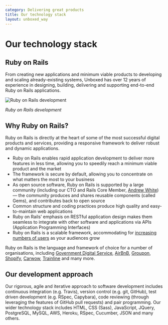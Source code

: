 ```yaml
---
category: Delivering great products
title: Our technology stack
layout: unboxed_way
---
```


# Our technology stack

## Ruby on Rails

From creating new applications and minimum viable products to developing and scaling already-existing systems, Unboxed has over 12 years of experience in designing, building, delivering and supporting end-to-end Ruby on Rails applications.

![Ruby on Rails development](https://s3-eu-west-1.amazonaws.com/unboxed-web-image-uploader/0bdc52ae3701e8c7c7226f071b81a81c.png)

*Ruby on Rails development*

## Why Ruby on Rails?

Ruby on Rails is directly at the heart of some of the most successful digital products and services, providing a responsive framework to deliver robust and dynamic applications.

* Ruby on Rails enables rapid application development to deliver more features in less time, allowing you to speedily reach a minimum viable product and the market
* The framework is secure by default, allowing you to concentrate on what matters the most to your business
* As open source software, Ruby on Rails is supported by a large community (including our CTO and Rails Core Member, [Andrew White](https://unboxed.co/people/#andrew-white)) — the community produces and shares reusable components (called Gems), and contributes back to open source
* Common structure and coding practices produce high quality and easy-to-maintain web applications
* Ruby on Rails’ emphasis on RESTful application design makes them seamless to integrate with other software and applications via APIs (Application Programming Interfaces)
* Ruby on Rails is a scalable framework, accommodating for [increasing numbers of users](http://unboxed.co/blog/scaling-rails-through-650-million-requests-in-5-days-the-donald-trump-state-visit-petition/) as your audiences grow

Ruby on Rails is the language and framework of choice for a number of organisations, including [Government Digital Service](https://gds.blog.gov.uk/), [AirBnB](https://www.airbnb.co.uk/), [Groupon](https://www.groupon.co.uk/), [Shopify](https://www.shopify.co.uk/), [Carwow](https://www.carwow.co.uk/), [Trainline](https://www.thetrainline.com/) and many more.

## Our development approach

Our rigorous, agile and iterative approach to software development includes continuous integration (e.g. Travis), version control (e.g. git, GitHub), test driven development (e.g. RSpec, Capybara), code reviewing (through leveraging the features of GitHub pull requests) and pair programming. Our wider technology stack includes HTML, CSS (Sass), JavaScript, JQuery, PostgreSQL, MySQL, AWS, Heroku, RSpec, Cucumber, JSON and many others.
